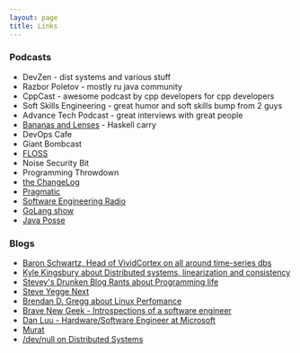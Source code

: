 ```yaml
---
layout: page
title: Links
---
```


### Podcasts

* DevZen - dist systems and various stuff
* Razbor Poletov - mostly ru java community
* CppCast - awesome podcast by cpp developers for cpp developers
* Soft Skills Engineering - great humor and soft skills bump from 2 guys
* Advance Tech Podcast - great interviews with great people
* [Bananas and Lenses](http://bananasandlenses.net/) - Haskell carry
* DevOps Cafe
* Giant Bombcast
* [FLOSS](https://twit.tv/shows/floss-weekly)
* Noise Security Bit
* Programming Throwdown
* [the ChangeLog](https://changelog.com/)
* [Pragmatic](https://pragprog.com/podcasts)
* [Software Engineering Radio](http://www.se-radio.net/)
* [GoLang show](http://golangshow.com/)
* [Java Posse](http://javaposse.com/)

### Blogs

* [Baron Schwartz, Head of VividCortex on all around time-series dbs](http://www.xaprb.com/)
* [Kyle Kingsbury about Distributed systems, linearization and consistency](https://aphyr.com/)
* [Stevey's Drunken Blog Rants about Programming life](https://sites.google.com/site/steveyegge2/blog-rants)
* [Steve Yegge Next](http://steve-yegge.blogspot.co.uk/)
* [Brendan D. Gregg about Linux Perfomance](http://www.brendangregg.com/)
* [Brave New Geek - Introspections of a software engineer](http://bravenewgeek.com/)
* [Dan Luu - Hardware/Software Engineer at Microsoft](http://danluu.com/)
* [Murat](http://muratbuffalo.blogspot.co.uk/)
* [/dev/null on Distributed Systems](https://simbo1905.blog/)
